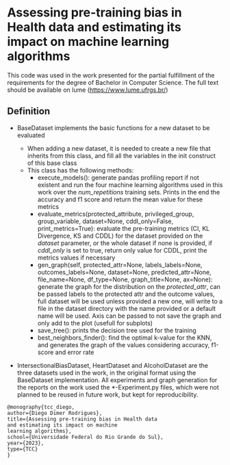 # Assessing pre-training bias in Health data and estimating its impact on machine learning algorithms
This code was used in the work presented for the partial fulfillment of the requirements for the degree of Bachelor in Computer Science. The full text should be available on lume (https://www.lume.ufrgs.br/)
## Definition
- BaseDataset implements the basic functions for a new dataset to be evaluated
    - When adding a new dataset, it is needed to create a new file that inherits from this class, and fill all the variables in the init construct of this base class
    - This class has the following methods: 
        - execute_models(): generate pandas profiling report if not existent and run the four machine learning algorithms used in this work over the _num_repetitions_ training sets. Prints in the end the accuracy and f1 score and return the mean value for these metrics
        - evaluate_metrics(protected_attribute, privileged_group, group_variable, dataset=None, cddl_only=False, print_metrics=True): evaluate the pre-training metrics (CI, KL Divergence, KS and CDDL) for the dataset provided on the _dataset_ parameter, or the whole dataset if none is provided, if _cddl_only_ is set to true, return only value for CDDL, print the metrics values if necessary
        - gen_graph(self, protected_attr=None, labels_labels=None, outcomes_labels=None, dataset=None, predicted_attr=None, file_name=None, df_type=None, graph_title=None, ax=None): generate the graph for the distribution on the _protected_attr_, can be passed labels to the protected attr and the outcome values, full dataset will be used unless provided a new one, will write to a file in the dataset directory with the name provided or a default name will be used. Axis can be passed to not save the graph and only add to the plot (usefull for subplots)
        - save_tree(): prints the decision tree used for the training
        - best_neighbors_finder(): find the optimal k-value for the KNN, and generates the graph of the values considering accuracy, f1-score and error rate

- IntersectionalBiasDataset, HeartDataset and AlcoholDataset are the three datasets used in the work, in the original format using the BaseDataset implementation. All experiments and graph generation for the reports on the work used the *-Experiment.py files, which were not planned to be reused in future work, but kept for reproducibility.


```
@monography{tcc_diego,
author={Diego Dimer Rodrigues},
title={Assessing pre-training bias in Health data
and estimating its impact on machine
learning algorithms}, 
school={Universidade Federal do Rio Grande do Sul}, 
year={2023},
type={TCC}
}
```